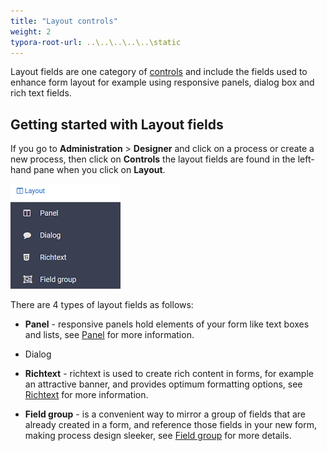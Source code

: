 ```yaml
---
title: "Layout controls"
weight: 2
typora-root-url: ..\..\..\..\..\static
---
```


Layout fields are one category of [controls](fields/Readme.md) and include the fields used to enhance form layout for example using responsive panels, dialog box and rich text fields. 



## Getting started with Layout fields ##

If you go to **Administration** > **Designer** and click on a process or create a new process, then click on **Controls** the layout fields are found in the left-hand pane when you click on **Layout**.

![Layout fields](/images/layouttypes.png)



There are 4 types of layout fields as follows:

- **Panel** - responsive panels hold elements of your form like text boxes and lists, see [Panel](panel.md) for more information.

- Dialog

- **Richtext** - richtext is used to create rich content in forms, for example an attractive banner, and provides optimum formatting options, see [Richtext](richtext.md) for more information.

- **Field group** - is a convenient way to mirror a group of fields that are already created in a form, and reference those fields in your new form, making process design sleeker, see [Field group](field_group.md) for more details.

  
